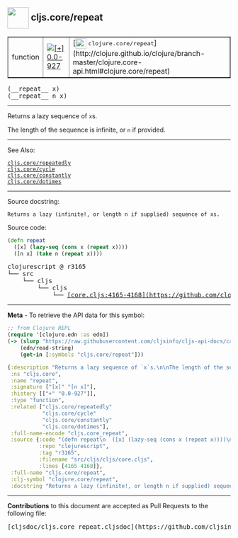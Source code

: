 ## <img width="48px" valign="middle" src="http://i.imgur.com/Hi20huC.png"> cljs.core/repeat

 <table border="1">
<tr>

<td>function</td>
<td><a href="https://github.com/cljsinfo/cljs-api-docs/tree/0.0-927"><img valign="middle" alt="[+] 0.0-927" src="https://img.shields.io/badge/+-0.0--927-lightgrey.svg"></a> </td>
<td>
[<img height="24px" valign="middle" src="http://i.imgur.com/1GjPKvB.png"> <samp>clojure.core/repeat</samp>](http://clojure.github.io/clojure/branch-master/clojure.core-api.html#clojure.core/repeat)
</td>
</tr>
</table>

 <samp>
(__repeat__ x)<br>
</samp>
 <samp>
(__repeat__ n x)<br>
</samp>

---

Returns a lazy sequence of `x`s.

The length of the sequence is infinite, or `n` if provided.

---


See Also:

[`cljs.core/repeatedly`](cljs.core_repeatedly.md)<br>
[`cljs.core/cycle`](cljs.core_cycle.md)<br>
[`cljs.core/constantly`](cljs.core_constantly.md)<br>
[`cljs.core/dotimes`](cljs.core_dotimes.md)<br>

---

Source docstring:

```
Returns a lazy (infinite!, or length n if supplied) sequence of xs.
```

Source code:

```clj
(defn repeat
  ([x] (lazy-seq (cons x (repeat x))))
  ([n x] (take n (repeat x))))
```

 <pre>
clojurescript @ r3165
└── src
    └── cljs
        └── cljs
            └── <ins>[core.cljs:4165-4168](https://github.com/clojure/clojurescript/blob/r3165/src/cljs/cljs/core.cljs#L4165-L4168)</ins>
</pre>


---

__Meta__ - To retrieve the API data for this symbol:

```clj
;; from Clojure REPL
(require '[clojure.edn :as edn])
(-> (slurp "https://raw.githubusercontent.com/cljsinfo/cljs-api-docs/catalog/cljs-api.edn")
    (edn/read-string)
    (get-in [:symbols "cljs.core/repeat"]))
```

```clj
{:description "Returns a lazy sequence of `x`s.\n\nThe length of the sequence is infinite, or `n` if provided.",
 :ns "cljs.core",
 :name "repeat",
 :signature ["[x]" "[n x]"],
 :history [["+" "0.0-927"]],
 :type "function",
 :related ["cljs.core/repeatedly"
           "cljs.core/cycle"
           "cljs.core/constantly"
           "cljs.core/dotimes"],
 :full-name-encode "cljs.core_repeat",
 :source {:code "(defn repeat\n  ([x] (lazy-seq (cons x (repeat x))))\n  ([n x] (take n (repeat x))))",
          :repo "clojurescript",
          :tag "r3165",
          :filename "src/cljs/cljs/core.cljs",
          :lines [4165 4168]},
 :full-name "cljs.core/repeat",
 :clj-symbol "clojure.core/repeat",
 :docstring "Returns a lazy (infinite!, or length n if supplied) sequence of xs."}

```

---

__Contributions__ to this document are accepted as Pull Requests to the following file:

 <pre>
[cljsdoc/cljs.core_repeat.cljsdoc](https://github.com/cljsinfo/cljs-api-docs/blob/master/cljsdoc/cljs.core_repeat.cljsdoc)
</pre>

